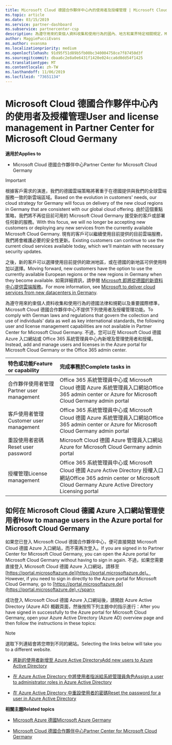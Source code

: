 ```yaml
---
title: Microsoft Cloud 德國合作夥伴中心內的使用者及授權管理 | Microsoft Cloud 德國合作夥伴中心
ms.topic: article
ms.date: 03/15/2019
ms.service: partner-dashboard
ms.subservice: partnercenter-csp
description: 為遵守用來約束個人資料收集和使用行為的國內、地方和業界特定相關規定，Microsoft Cloud 德國合作夥伴中心不提供使用者管理功能。 不過，您可以在 Microsoft Cloud 德國 Azure 入口網站中新增及管理使用者。
author: MaggiePucciEvans
ms.author: evansma
ms.localizationpriority: medium
ms.openlocfilehash: 91d95f51d89b5fb00bc340004758ce7f87450d3f
ms.sourcegitcommit: dbaa6c2e8a0e6431f1420e024cca6d0dd54f1425
ms.translationtype: MT
ms.contentlocale: zh-TW
ms.lasthandoff: 11/06/2019
ms.locfileid: "73651134"
---
```

# <a name="user-and-license-management-in-partner-center-for-microsoft-cloud-germany"></a><span data-ttu-id="4a53b-104">Microsoft Cloud 德國合作夥伴中心內的使用者及授權管理</span><span class="sxs-lookup"><span data-stu-id="4a53b-104">User and license management in Partner Center for Microsoft Cloud Germany</span></span>

<span data-ttu-id="4a53b-105">**適用於**</span><span class="sxs-lookup"><span data-stu-id="4a53b-105">**Applies to**</span></span>

-  <span data-ttu-id="4a53b-106">Microsoft Cloud 德國合作夥伴中心</span><span class="sxs-lookup"><span data-stu-id="4a53b-106">Partner Center for Microsoft Cloud Germany</span></span>

> [!IMPORTANT]
> <span data-ttu-id="4a53b-107">根據客戶需求的演進，我們的德國雲端策略將著重于在德國提供與我們的全球雲端服務一致的新雲端區域。</span><span class="sxs-lookup"><span data-stu-id="4a53b-107">Based on the evolution in customers' needs, our cloud strategy for Germany will focus on delivery of the new cloud regions in Germany that are consistent with our global cloud offering.</span></span> <span data-ttu-id="4a53b-108">由於這個重點策略，我們將不再從目前可用的 Microsoft Cloud Germany 接受新的客戶或部署任何新的服務。</span><span class="sxs-lookup"><span data-stu-id="4a53b-108">With this focus, we will no longer be accepting new customers or deploying any new services from the currently available Microsoft Cloud Germany.</span></span> <span data-ttu-id="4a53b-109">現有的客戶可以繼續使用目前提供的目前雲端服務，我們將會維護必要的安全性更新。</span><span class="sxs-lookup"><span data-stu-id="4a53b-109">Existing customers can continue to use the current cloud services available today, which we'll maintain with necessary security updates.</span></span>
>  
> <span data-ttu-id="4a53b-110">之後，新的客戶可以選擇使用目前提供的歐洲地區，或在德國的新地區可供使用時加以選擇。</span><span class="sxs-lookup"><span data-stu-id="4a53b-110">Moving forward, new customers have the option to use the currently available European regions or the new regions in Germany when they become available.</span></span> <span data-ttu-id="4a53b-111">如需詳細資訊，請參閱 [Microsoft 即將從德國的新資料中心提供雲端服務](https://news.microsoft.com/europe/2018/08/31/microsoft-to-deliver-cloud-services-from-new-datacentres-in-germany-in-2019-to-meet-evolving-customer-needs/)。</span><span class="sxs-lookup"><span data-stu-id="4a53b-111">For more information, see [Microsoft to deliver cloud services from new datacenters in Germany](https://news.microsoft.com/europe/2018/08/31/microsoft-to-deliver-cloud-services-from-new-datacentres-in-germany-in-2019-to-meet-evolving-customer-needs/).</span></span>

<span data-ttu-id="4a53b-112">為遵守用來約束個人資料收集和使用行為的德國法律和規範以及重要國際標準，Microsoft Cloud 德國合作夥伴中心不提供下列使用者及授權管理功能。</span><span class="sxs-lookup"><span data-stu-id="4a53b-112">To comply with German laws and regulations that govern the collection and use of individuals' data as well as key international standards, the following user and license management capabilities are not available in Partner Center for Microsoft Cloud Germany.</span></span> <span data-ttu-id="4a53b-113">不過，您可以在 Microsoft Cloud 德國 Azure 入口網站或 Office 365 系統管理員中心內新增及管理使用者和授權。</span><span class="sxs-lookup"><span data-stu-id="4a53b-113">Instead, add and manage users and licenses in the Azure portal for Microsoft Cloud Germany or the Office 365 admin center.</span></span>

<span data-ttu-id="4a53b-114">特色或功能</span><span class="sxs-lookup"><span data-stu-id="4a53b-114">Feature or capability</span></span> | <span data-ttu-id="4a53b-115">完成事務於</span><span class="sxs-lookup"><span data-stu-id="4a53b-115">Complete tasks in</span></span>
:--- | :---
<span data-ttu-id="4a53b-116">合作夥伴使用者管理</span><span class="sxs-lookup"><span data-stu-id="4a53b-116">Partner user management</span></span> | <span data-ttu-id="4a53b-117">Office 365 系統管理員中心或 Microsoft Cloud 德國 Azure 系統管理員入口網站</span><span class="sxs-lookup"><span data-stu-id="4a53b-117">Office 365 admin center or Azure for Microsoft Cloud Germany admin portal</span></span>
<span data-ttu-id="4a53b-118">客戶使用者管理</span><span class="sxs-lookup"><span data-stu-id="4a53b-118">Customer user management</span></span> | <span data-ttu-id="4a53b-119">Office 365 系統管理員中心或 Microsoft Cloud 德國 Azure 系統管理員入口網站</span><span class="sxs-lookup"><span data-stu-id="4a53b-119">Office 365 admin center or Azure for Microsoft Cloud Germany admin portal</span></span>
<span data-ttu-id="4a53b-120">重設使用者密碼</span><span class="sxs-lookup"><span data-stu-id="4a53b-120">Reset user password</span></span> | <span data-ttu-id="4a53b-121">Microsoft Cloud 德國 Azure 管理員入口網站</span><span class="sxs-lookup"><span data-stu-id="4a53b-121">Azure for Microsoft Cloud Germany admin portal</span></span>
<span data-ttu-id="4a53b-122">授權管理</span><span class="sxs-lookup"><span data-stu-id="4a53b-122">License management</span></span> | <span data-ttu-id="4a53b-123">Office 365 系統管理員中心或 Microsoft Cloud 德國 Azure Active Directory 授權入口網站</span><span class="sxs-lookup"><span data-stu-id="4a53b-123">Office 365 admin center or Microsoft Cloud Germany Azure Active Directory Licensing portal</span></span>

## <a name="how-to-manage-users-in-the-azure-portal-for-microsoft-cloud-germany"></a><span data-ttu-id="4a53b-124">如何在 Microsoft Cloud 德國 Azure 入口網站管理使用者</span><span class="sxs-lookup"><span data-stu-id="4a53b-124">How to manage users in the Azure portal for Microsoft Cloud Germany</span></span> 

<span data-ttu-id="4a53b-125">如果您已登入 Microsoft Cloud 德國合作夥伴中心，便可直接開啟 Microsoft Cloud 德國 Azure 入口網站，而不需再次登入。</span><span class="sxs-lookup"><span data-stu-id="4a53b-125">If you are signed in to Partner Center for Microsoft Cloud Germany, you can open the Azure portal for Microsoft Cloud Germany without having to sign in again.</span></span> <span data-ttu-id="4a53b-126">不過，如果您需要直接登入 Microsoft Cloud 德國 Azure 入口網站，請移至 [https://portal.microsoftazure.de](https://portal.microsoftazure.de)。</span><span class="sxs-lookup"><span data-stu-id="4a53b-126">However, if you need to sign in directly to the Azure portal for Microsoft Cloud Germany, go to [https://portal.microsoftazure.de](https://portal.microsoftazure.de).</span></span> 

<span data-ttu-id="4a53b-127">成功登入 Microsoft Cloud 德國 Azure 入口網站後，請開啟 Azure Active Directory (Azure AD) 概觀頁面，然後按照下列主題中的指示進行：</span><span class="sxs-lookup"><span data-stu-id="4a53b-127">After you have signed in successfully to the Azure portal for Microsoft Cloud Germany, open your Azure Active Directory (Azure AD) overview page and then follow the instructions in these topics:</span></span>

> [!NOTE]  
> <span data-ttu-id="4a53b-128">選取下列連結會將您帶到不同的網站。</span><span class="sxs-lookup"><span data-stu-id="4a53b-128">Selecting the links below will take you to a different website.</span></span> 

-  [<span data-ttu-id="4a53b-129">將新的使用者新增至 Azure Active Directory</span><span class="sxs-lookup"><span data-stu-id="4a53b-129">Add new users to Azure Active Directory</span></span>](https://docs.microsoft.com/azure/active-directory/active-directory-users-create-azure-portal)

-  [<span data-ttu-id="4a53b-130">在 Azure Active Directory 中將使用者指派給系統管理員角色</span><span class="sxs-lookup"><span data-stu-id="4a53b-130">Assign a user to administrator roles in Azure Active Directory</span></span>](https://docs.microsoft.com/azure/active-directory/active-directory-users-assign-role-azure-portal)

-  [<span data-ttu-id="4a53b-131">在 Azure Active Directory 中重設使用者的密碼</span><span class="sxs-lookup"><span data-stu-id="4a53b-131">Reset the password for a user in Azure Active Directory</span></span>](https://docs.microsoft.com/azure/active-directory/active-directory-users-reset-password-azure-portal)

<span data-ttu-id="4a53b-132">**相關主題**</span><span class="sxs-lookup"><span data-stu-id="4a53b-132">**Related topics**</span></span>

-  [<span data-ttu-id="4a53b-133">Microsoft Azure 德國</span><span class="sxs-lookup"><span data-stu-id="4a53b-133">Microsoft Azure Germany</span></span>](https://azure.microsoft.com/global-infrastructure/germany/)

-  [<span data-ttu-id="4a53b-134">Microsoft Cloud 德國合作夥伴中心</span><span class="sxs-lookup"><span data-stu-id="4a53b-134">Partner Center for Microsoft Cloud Germany</span></span>](partner-center-for-microsoft-cloud-germany.md)


